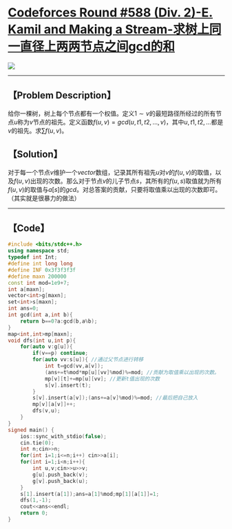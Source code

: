 # [Codeforces Round #588 (Div. 2)-E. Kamil and Making a Stream-求树上同一直径上两两节点之间gcd的和](https://codeforces.com/contest/1230)

![](/Users/simon/Documents/GitHub/Algorithm/Codeforces/https___codeforces.com_contest_1230_problem_E.png)

---



## 【Problem Description】

给你一棵树，树上每个节点都有一个权值。定义$1\sim v$的最短路径所经过的所有节点$u$称为$v$节点的祖先。定义函数$f(u,v)=gcd(u,t1,t2,\dots,v)$，其中$u,t1,t2,\dots$都是$v$的祖先。求$\sum f(u,v)$。

## 【Solution】

对于每一个节点$v$维护一个$vector$数组，记录其所有祖先$u$对$v$的$f(u,v)$的取值，以及$f(u,v)$出现的次数。那么对于节点$v$的儿子节点$s$，其所有的$f(u,s)$取值就为所有$f(u,v)$的取值与$a[s]$的$gcd$。对总答案的贡献，只要将取值乘以出现的次数即可。（其实就是很暴力的做法）

------



## 【Code】

```cpp
#include <bits/stdc++.h>
using namespace std;
typedef int Int;
#define int long long
#define INF 0x3f3f3f3f
#define maxn 200000
const int mod=1e9+7;
int a[maxn];
vector<int>g[maxn];
set<int>s[maxn];
int ans=0;
int gcd(int a,int b){
    return b==0?a:gcd(b,a%b);
}
map<int,int>mp[maxn];
void dfs(int u,int p){
    for(auto v:g[u]){
        if(v==p) continue;
        for(auto vv:s[u]){ //通过父节点进行转移
            int t=gcd(vv,a[v]);
            (ans+=t%mod*mp[u][vv]%mod)%=mod; //贡献为取值乘以出现的次数。
            mp[v][t]+=mp[u][vv]; //更新t值出现的次数
            s[v].insert(t);
        }
        s[v].insert(a[v]);(ans+=a[v]%mod)%=mod; //最后把自己放入
        mp[v][a[v]]++;
        dfs(v,u);
    }
}
signed main() {
    ios::sync_with_stdio(false);
    cin.tie(0);
    int n;cin>>n;
    for(int i=1;i<=n;i++) cin>>a[i];
    for(int i=1;i<n;i++){
        int u,v;cin>>u>>v;
        g[u].push_back(v);
        g[v].push_back(u);
    }
    s[1].insert(a[1]);ans=a[1]%mod;mp[1][a[1]]=1;
    dfs(1,-1);
    cout<<ans<<endl;
    return 0;
}

```
